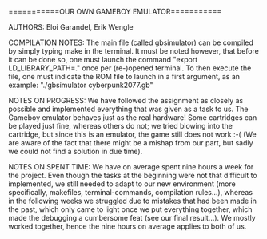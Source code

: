 ===========OUR OWN GAMEBOY EMULATOR===========

AUTHORS:
Eloi Garandel, Erik Wengle

COMPILATION NOTES:
The main file (called gbsimulator) can be compiled by simply typing make in the terminal. It must be noted however, that before it can be done so, one must launch the command "export LD_LIBRARY_PATH=." once per (re-)opened terminal. To then execute the file, one must indicate the ROM file to launch in a first argument, as an example: "./gbsimulator cyberpunk2077.gb"

NOTES ON PROGRESS:
We have followed the assignment as closely as possible and implemented everything that was given as a task to us. The Gameboy emulator behaves just as the real hardware! Some cartridges can be played just fine, whereas others do not; we tried blowing into the cartridge, but since this is an emulator, the game still does not work :-( (We are aware of the fact that there might be a mishap from our part, but sadly we could not find a solution in due time).

NOTES ON SPENT TIME:
We have on average spent nine hours a week for the project. Even though the tasks at the beginning were not that difficult to implemented, we still needed to adapt to our new environment (more specifically, makefiles, terminal-commands, compilation rules...), whereas in the following weeks we struggled due to mistakes that had been made in the past, which only came to light once we put everything together, which made the debugging a cumbersome feat (see our final result...). We mostly worked together, hence the nine hours on average applies to both of us.